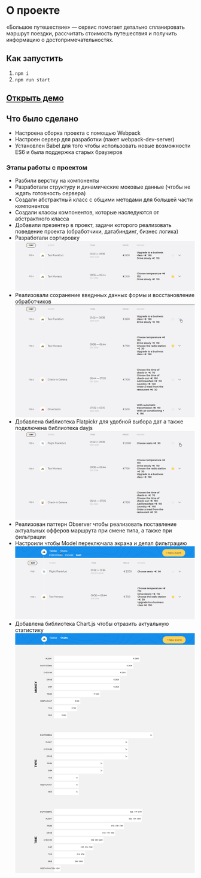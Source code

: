 # О проекте
«Большое путешествие» — сервис помогает детально спланировать маршрут поездки, рассчитать стоимость путешествия и получить информацию о достопримечательностях.

## Как запустить
1. `npm i`
2. `npm run start`

## [Открыть демо](https://k49.ru/big-trip)

## Что было сделано
* Настроена сборка проекта с помощью Webpack
* Настроен сервер для разработки (пакет webpack-dev-server)
* Установлен Babel для того чтобы использовать новые возможности ES6 и была поддержка старых браузеров

### Этапы работы с проектом
* Разбили верстку на компоненты
* Разработали структуру и динамические моковые данные (чтобы не ждать готовность сервера)
* Создали абстрактный класс с общими методами для большей части компонентов
* Создали классы компонентов, которые наследуются от абстрактного класса
* Добавили презентер в проект, задачи которого реализовать поведение проекта (обработчики, датабиндинг, бизнес логика)
* Разработали сортировку
![Пример работы сортировки](./readme_assets/sorting.gif)
* Реализовали сохранение введнных данных формы и восстановление обработчиков
![Пример работы формы](./readme_assets/form-edtiting.gif)
* Добавлена библиотека Flatpickr для удобной выбора дат а также подключена библиотека dayjs
![Пример работы выбор дат](./readme_assets/calendar-form.gif)
* Реализован паттерн Observer чтобы реализовать поставление актуальных офферов маршрута при смене типа, а также при фильтрации
* Настроили чтобы Model переключала экрана и делал фильтрацию
![Пример работы фильтрации и смена экрана](./readme_assets/filtering-and-change-page.gif)
* Добавлена библиотека Chart.js чтобы отразить актуальную статистику
![Экран статистики](./readme_assets/statistics-page.png)
